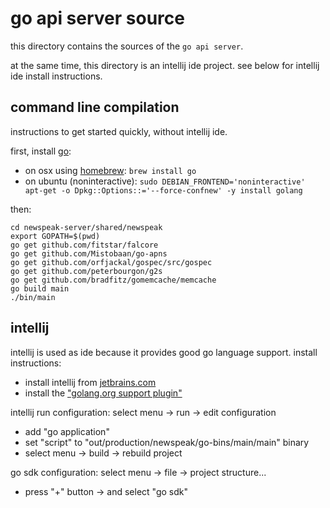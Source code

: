 go api server source
====================

this directory contains the sources of the `go api server`.

at the same time, this directory is an intellij ide project. see below for intellij ide install instructions.

command line compilation
------------------------

instructions to get started quickly, without intellij ide.

first, install [go](http://golang.org):

 * on osx using [homebrew](http://brew.sh): `brew install go`
 * on ubuntu (noninteractive): `sudo DEBIAN_FRONTEND='noninteractive' apt-get -o Dpkg::Options::='--force-confnew' -y install golang`

then:

    cd newspeak-server/shared/newspeak
    export GOPATH=$(pwd)
    go get github.com/fitstar/falcore
    go get github.com/Mistobaan/go-apns
    go get github.com/orfjackal/gospec/src/gospec
    go get github.com/peterbourgon/g2s
    go get github.com/bradfitz/gomemcache/memcache
    go build main
    ./bin/main

intellij
--------

intellij is used as ide because it provides good go language support. install instructions:

 * install intellij from [jetbrains.com](http://jetbrains.com)
 * install the ["golang.org support plugin"](http://plugins.jetbrains.com/plugin?pluginId=5047)

intellij run configuration: select menu -> run -> edit configuration

 * add "go application"
 * set "script" to "out/production/newspeak/go-bins/main/main" binary
 * select menu -> build -> rebuild project

go sdk configuration: select menu -> file -> project structure...

 * press "+" button -> and select "go sdk"
